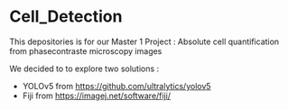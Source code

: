 # Cell_Detection

This depositories is for our Master 1 Project : Absolute cell quantification from phasecontraste microscopy images

We decided to to explore two solutions :
* YOLOv5 from https://github.com/ultralytics/yolov5
* Fiji from https://imagej.net/software/fiji/
